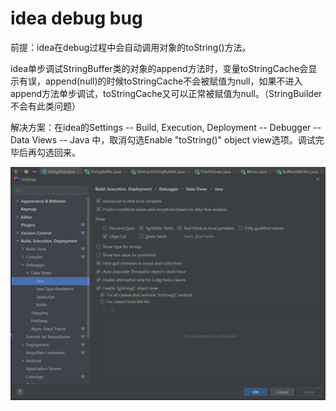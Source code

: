 <!--
 * @Author: ZhXZhao
 * @Date: 2022-01-07 10:56:33
 * @LastEditors: ZhXZhao
 * @LastEditTime: 2022-01-07 11:08:51
 * @Description: file content
-->
# idea debug bug

前提：idea在debug过程中会自动调用对象的toString()方法。

idea单步调试StringBuffer类的对象的append方法时，变量toStringCache会显示有误，append(null)的时候toStringCache不会被赋值为null，如果不进入append方法单步调试，toStringCache又可以正常被赋值为null。（StringBuilder不会有此类问题）

解决方案：在idea的Settings -- Build, Execution, Deployment -- Debugger -- Data Views -- Java 中，取消勾选Enable "toString()" object view选项。调试完毕后再勾选回来。

![idea debug](ideadebug.PNG)
